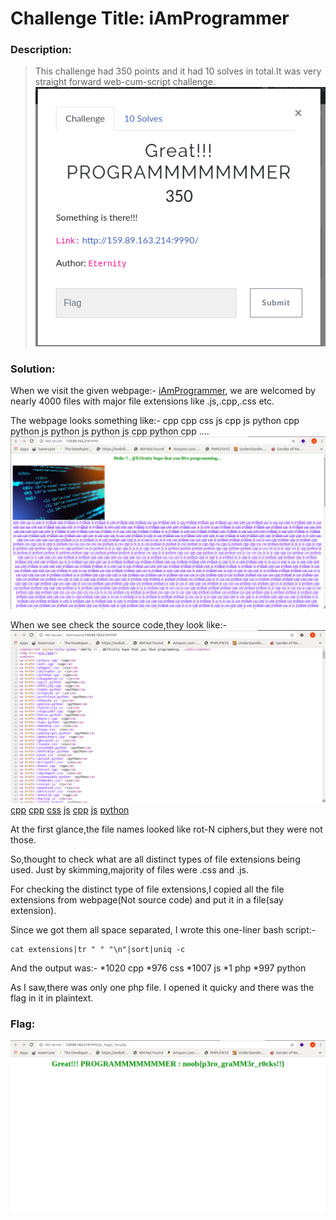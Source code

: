 # Challenge Title: iAmProgrammer

### Description:
>This challenge had 350 points and it had 10 solves in total.It was very straight forward web-cum-script challenge.
![Description](GreatProgrammmmmmer.png)

### Solution: 
When we visit the given webpage:- [iAmProgrammer](http://159.89.163.214:9990), we are welcomed by nearly 4000 files with major file extensions like .js,.cpp,.css etc.

The webpage looks something like:-
	cpp cpp css js cpp js python cpp python js python js python js cpp python cpp ....
	![Homepage](homepage.png)

When we see check the source code,they look like:- 
![source code](source_code.png)
<a href='/armuzv.cpp' >cpp</a>
<a href='/avhr.cpp' >cpp</a>
<a href='/qfgqpxl.css' >css</a>
<a href='/imjtxpdur.js' >js</a>
<a href='/aytddqu.cpp' >cpp</a>
<a href='/imuggamrye.js' >js</a>
<a href='/uqrjr.python' >python</a>

At the first glance,the file names looked like rot-N ciphers,but they were not those.

So,thought to check what are all distinct types of file extensions being used. Just by skimming,majority of files were .css and .js.

For checking the distinct type of file extensions,I copied all the file extensions from webpage(Not source code) and put it in a file(say extension).

Since we got them all space separated, I wrote this one-liner bash script:-
```
cat extensions|tr " " "\n"|sort|uniq -c
```	
And the output was:-
	*1020 cpp
	*976 css
	*1007 js
	*1 php
	*997 python

As I saw,there was only one php file. I opened it quicky and there was the flag in it in plaintext.

### Flag:
![Flag](flag.png)
